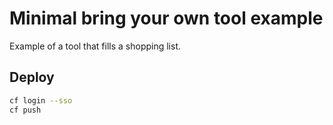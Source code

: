 # Minimal bring your own tool example

Example of a tool that fills a shopping list.

## Deploy
```sh
cf login --sso
cf push 
```

